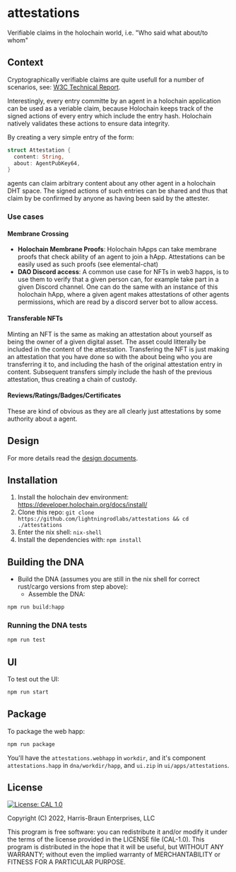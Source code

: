# attestations

Verifiable claims in the holochain world, i.e. "Who said what about/to whom"

## Context

Cryptographically verifiable claims are quite usefull for a number of scenarios, see: [W3C Technical Report](https://www.w3.org/TR/vc-use-cases/).

Interestingly, every entry committe by an agent in a holochain application can be used as a veriable claim,
because Holochain keeps track of the signed actions of every entry which include the entry hash. Holochain
natively validates these actions to ensure data integrity.

By creating a very simple entry of the form:

```rust
struct Attestation {
  content: String,
  about: AgentPubKey64,
}
```

agents can claim arbitrary content about any other agent in a holochain DHT space. The signed actions of such
entries can be shared and thus that claim by be confirmed by anyone as having been said by the attester.

### Use cases

#### Membrane Crossing
- **Holochain Membrane Proofs**: Holochain hApps can take membrane proofs that check ability of an agent to join a hApp. Attestations can be easily used as such proofs (see elemental-chat)
- **DAO Discord access**: A common use case for NFTs in web3 happs, is to use them to verify that a given person can, for example take part 
in a given Discord channel.  One can do the same with an instance of this holochain hApp, where a given agent makes
attestations of other agents permissions, which are read by a discord server bot to allow access.

#### Transferable NFTs

Minting an NFT is the same as making an attestation about yourself as being the owner of a given digital asset.  The asset could litterally be included in the content of the attestation.  Transfering the NFT is just making an attestation that you have done so with the about being who you are transferring it to, and including the hash of the original attestation entry in content.  Subsequent transfers simply include the hash of the previous attestation, thus creating a chain of custody.

#### Reviews/Ratings/Badges/Certificates

These are kind of obvious as they are all clearly just attestations by some authority about a agent.

## Design

For more details read the [design documents](DESIGN.md).

## Installation

1. Install the holochain dev environment: https://developer.holochain.org/docs/install/
2. Clone this repo: `git clone https://github.com/lightningrodlabs/attestations && cd ./attestations`
3. Enter the nix shell: `nix-shell`
4. Install the dependencies with: `npm install`

## Building the DNA

- Build the DNA (assumes you are still in the nix shell for correct rust/cargo versions from step above):
  - Assemble the DNA:

```bash
npm run build:happ
```

### Running the DNA tests

```bash
npm run test
```

## UI

To test out the UI:

```bash
npm run start
```

## Package

To package the web happ:

```bash
npm run package
```

You'll have the `attestations.webhapp` in `workdir`, and it's component `attestations.happ` in `dna/workdir/happ`, and `ui.zip` in `ui/apps/attestations`.

## License

[![License: CAL 1.0](https://img.shields.io/badge/License-CAL%201.0-blue.svg)](https://github.com/holochain/cryptographic-autonomy-license)

Copyright (C) 2022, Harris-Braun Enterprises, LLC

This program is free software: you can redistribute it and/or modify it under the terms of the license
provided in the LICENSE file (CAL-1.0). This program is distributed in the hope that it will be useful,
but WITHOUT ANY WARRANTY; without even the implied warranty of MERCHANTABILITY or FITNESS FOR A PARTICULAR PURPOSE.
